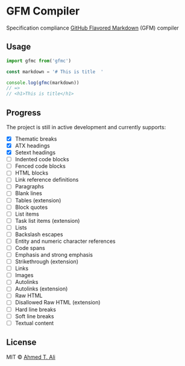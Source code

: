 # GFM Compiler

Specification compliance [GitHub Flavored Markdown](https://github.github.com/gfm) (GFM) compiler

## Usage

```javascript
import gfmc from('gfmc')

const markdown = '# This is title  '

console.log(gfmc(markdown))
// =>
// <h1>This is title</h1>
```

## Progress

The project is still in active development and currently supports:

- [x] Thematic breaks
- [x] ATX headings
- [x] Setext headings
- [ ] Indented code blocks
- [ ] Fenced code blocks
- [ ] HTML blocks
- [ ] Link reference definitions
- [ ] Paragraphs
- [ ] Blank lines
- [ ] Tables (extension)
- [ ] Block quotes
- [ ] List items
- [ ] Task list items (extension)
- [ ] Lists
- [ ] Backslash escapes
- [ ] Entity and numeric character references
- [ ] Code spans
- [ ] Emphasis and strong emphasis
- [ ] Strikethrough (extension)
- [ ] Links
- [ ] Images
- [ ] Autolinks
- [ ] Autolinks (extension)
- [ ] Raw HTML
- [ ] Disallowed Raw HTML (extension)
- [ ] Hard line breaks
- [ ] Soft line breaks
- [ ] Textual content

## License

MIT © [Ahmed T. Ali](https://github.com/ahmed-taj)
